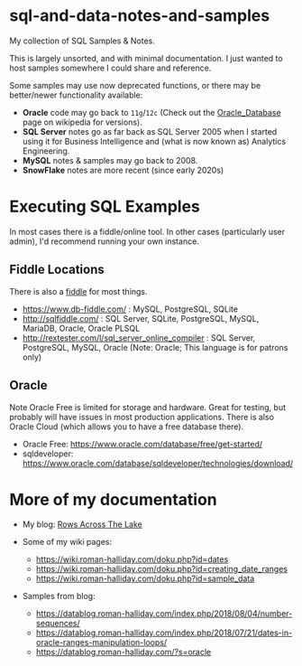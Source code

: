 # sql-and-data-notes-and-samples
My collection of SQL Samples &amp; Notes.

This is largely unsorted, and with minimal documentation. I just wanted to host samples somewhere I could share and reference. 

Some samples may use now deprecated functions, or there may be better/newer functionality available: 
* **Oracle** code may go back to `11g`/`12c` (Check out the [Oracle_Database](https://en.wikipedia.org/wiki/Oracle_Database) page on wikipedia for versions). 
* **SQL Server** notes go as far back as SQL Server 2005 when I started using it for Business Intelligence and (what is now known as) Analytics Engineering.
* **MySQL** notes &amp; samples may go back to 2008.
* **SnowFlake** notes are more recent (since early 2020s)

# Executing SQL Examples
In most cases there is a fiddle/online tool. In other cases (particularly user admin), I'd recommend running your own instance.

## Fiddle Locations
There is also a [fiddle](https://fiddles.io) for most things.

* https://www.db-fiddle.com/ : MySQL, PostgreSQL, SQLite
* http://sqlfiddle.com/ : SQL Server, SQLite, PostgreSQL, MySQL, MariaDB, Oracle, Oracle PLSQL
* http://rextester.com/l/sql_server_online_compiler : SQL Server, PostgreSQL, MySQL, Oracle (Note: Oracle; This language is for patrons only)

## Oracle

Note Oracle Free is limited for storage and hardware. Great for testing, but probably will have issues in most production applications. There is also Oracle Cloud (which allows you to have a free database there).

* Oracle Free: https://www.oracle.com/database/free/get-started/
* sqldeveloper: https://www.oracle.com/database/sqldeveloper/technologies/download/

# More of my documentation

* My blog: [Rows Across The Lake](https://datablog.roman-halliday.com/)

* Some of my wiki pages:
	* https://wiki.roman-halliday.com/doku.php?id=dates
	* https://wiki.roman-halliday.com/doku.php?id=creating_date_ranges
	* https://wiki.roman-halliday.com/doku.php?id=sample_data
	
* Samples from blog:
	* https://datablog.roman-halliday.com/index.php/2018/08/04/number-sequences/
	* https://datablog.roman-halliday.com/index.php/2018/07/21/dates-in-oracle-ranges-manipulation-loops/
	* https://datablog.roman-halliday.com/?s=oracle
	

